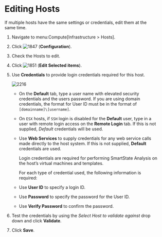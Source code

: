 # Editing Hosts

If multiple hosts have the same settings or credentials, edit them at
the same time.

1.  Navigate to menu:Compute\[Infrastructure \> Hosts\].

2.  Click ![1847](../images/1847.png) (**Configuration**).

3.  Check the Hosts to edit.

4.  Click ![1851](../images/1851.png) (**Edit Selected items**).

5.  Use **Credentials** to provide login credentials required for this
    host.

    ![2216](../images/2216.png)

      - On the **Default** tab, type a user name with elevated security
        credentials and the users password. If you are using domain
        credentials, the format for User ID must be in the format of
        `[domainname]\[username]`.

      - On `ESX` hosts, if `SSH` login is disabled for the **Default**
        user, type in a user with remote login access on the **Remote
        Login** tab. If this is not supplied, *Default* credentials will
        be used.

      - Use **Web Services** to supply credentials for any web service
        calls made directly to the host system. If this is not supplied,
        **Default** credentials are used.

        <div class="note">

        Login credentials are required for performing SmartState
        Analysis on the host’s virtual machines and templates.

        </div>

        For each type of credential used, the following information is
        required:

      - Use **User ID** to specify a login ID.

      - Use **Password** to specify the password for the User ID.

      - Use **Verify Password** to confirm the password.

6.  Test the credentials by using the *Select Host to validate against*
    drop down and click **Validate**.

7.  Click **Save**.
